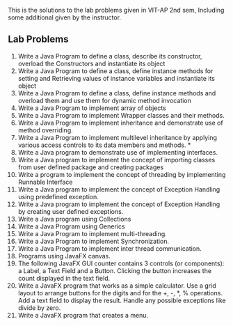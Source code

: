 This is the solutions to the lab problems given in VIT-AP 2nd sem, Including some additional given by the instructor.
## Lab Problems
1. Write a Java Program to define a class, describe its constructor, overload the Constructors
and instantiate its object
2. Write a Java Program to define a class, define instance methods for setting and Retrieving
values of instance variables and instantiate its object
3. Write a Java Program to define a class, define instance methods and overload them and use
them for dynamic method invocation
4. Write a Java Program to implement array of objects
5. Write a Java Program to implement Wrapper classes and their methods.
6. Write a Java Program to implement inheritance and demonstrate use of method overriding.
7. Write a Java Program to implement multilevel inheritance by applying various access
controls to its data members and methods. *
8. Write a Java program to demonstrate use of implementing interfaces.
9. Write a Java program to implement the concept of importing classes from user defined
package and creating packages
10. Write a program to implement the concept of threading by implementing Runnable Interface
11. Write a Java program to implement the concept of Exception Handling using predefined
exception.
12. Write a Java program to implement the concept of Exception Handling by creating user defined exceptions. 
13. Write a Java program using Collections 
14. Write a Java Program using Generics 
15. Write a Java Program to implement multi-threading. 
16. Write a Java Program to implement Synchronization. 
17. Write a Java Program to implement inter thread communication. 
18. Programs using JavaFX canvas. 
19. The following JavaFX GUI counter contains 3 controls (or components): a Label, a Text Field and a Button.
Clicking the button increases the count displayed in the text field. 
20. Write a JavaFX program that works as a simple calculator. 
Use a grid layout to arrange buttons for the digits and for the +, -, *, % operations. 
Add a text field to display the result. Handle any possible exceptions like divide by zero. 
21. Write a JavaFX program that creates a menu.
